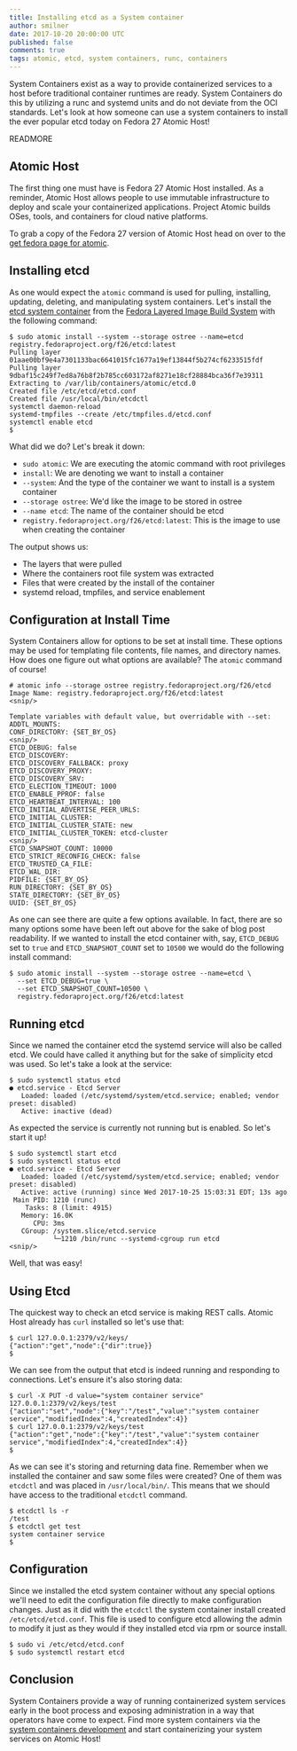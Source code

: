```yaml
---
title: Installing etcd as a System container
author: smilner
date: 2017-10-20 20:00:00 UTC
published: false
comments: true
tags: atomic, etcd, system containers, runc, containers
---
```


System Containers exist as a way to provide containerized services to a host before traditional container runtimes are ready. System
Containers do this by utilizing a runc and systemd units and do not deviate from the OCI standards. Let's look at how someone can
use a system containers to install the ever popular etcd today on Fedora 27 Atomic Host!

READMORE


## Atomic Host

The first thing one must have is Fedora 27 Atomic Host installed. As a reminder, Atomic Host allows people to use immutable infrastructure
to deploy and scale your containerized applications. Project Atomic builds OSes, tools, and containers for cloud native platforms.

To grab a copy of the Fedora 27 version of Atomic Host head on over to the [get fedora page for atomic](https://getfedora.org/en/atomic/download/).


## Installing etcd

As one would expect the ``atomic`` command is used for pulling, installing, updating, deleting, and manipulating system containers.
Let's install the [etcd system container](https://admin.fedoraproject.org/pkgdb/package/container/etcd/) from the
[Fedora Layered Image Build System](https://docs.pagure.org/releng/layered_image_build_service.html) with the following command:

```
$ sudo atomic install --system --storage ostree --name=etcd registry.fedoraproject.org/f26/etcd:latest
Pulling layer 01aae00bf9e4a7301133bac6641015fc1677a19ef13844f5b274cf6233515fdf
Pulling layer 9dbaf15c249f7ed8a76b8f2b785cc603172af8271e18cf28884bca36f7e39311
Extracting to /var/lib/containers/atomic/etcd.0
Created file /etc/etcd/etcd.conf
Created file /usr/local/bin/etcdctl
systemctl daemon-reload
systemd-tmpfiles --create /etc/tmpfiles.d/etcd.conf
systemctl enable etcd
$
```

What did we do? Let's break it down:

* ``sudo atomic``: We are executing the atomic command with root privileges
* ``install``: We are denoting we want to install a container
* ``--system``: And the type of the container we want to install is a system container
* ``--storage ostree``: We'd like the image to be stored in ostree
* ``--name etcd``: The name of the container should be etcd
* ``registry.fedoraproject.org/f26/etcd:latest``: This is the image to use when creating the container

The output shows us:

* The layers that were pulled
* Where the containers root file system was extracted
* Files that were created by the install of the container
* systemd reload, tmpfiles, and service enablement


## Configuration at Install Time

System Containers allow for options to be set at install time. These options may be used for templating file
contents, file names, and directory names. How does one figure out what options are available? The
``atomic`` command of course!

```
# atomic info --storage ostree registry.fedoraproject.org/f26/etcd
Image Name: registry.fedoraproject.org/f26/etcd:latest
<snip/>

Template variables with default value, but overridable with --set:
ADDTL_MOUNTS: 
CONF_DIRECTORY: {SET_BY_OS}
<snip/>
ETCD_DEBUG: false
ETCD_DISCOVERY: 
ETCD_DISCOVERY_FALLBACK: proxy
ETCD_DISCOVERY_PROXY: 
ETCD_DISCOVERY_SRV: 
ETCD_ELECTION_TIMEOUT: 1000
ETCD_ENABLE_PPROF: false
ETCD_HEARTBEAT_INTERVAL: 100
ETCD_INITIAL_ADVERTISE_PEER_URLS: 
ETCD_INITIAL_CLUSTER: 
ETCD_INITIAL_CLUSTER_STATE: new
ETCD_INITIAL_CLUSTER_TOKEN: etcd-cluster
<snip/>
ETCD_SNAPSHOT_COUNT: 10000
ETCD_STRICT_RECONFIG_CHECK: false
ETCD_TRUSTED_CA_FILE: 
ETCD_WAL_DIR: 
PIDFILE: {SET_BY_OS}
RUN_DIRECTORY: {SET_BY_OS}
STATE_DIRECTORY: {SET_BY_OS}
UUID: {SET_BY_OS}
```

As one can see there are quite a few options available. In fact, there are so many options
some have been left out above for the sake of blog post readability. If we wanted
to install the etcd container with, say, ``ETCD_DEBUG`` set to ``true`` and
``ETCD_SNAPSHOT_COUNT`` set to ``10500`` we would do the following install command:

```
$ sudo atomic install --system --storage ostree --name=etcd \
  --set ETCD_DEBUG=true \
  --set ETCD_SNAPSHOT_COUNT=10500 \
  registry.fedoraproject.org/f26/etcd:latest
```


## Running etcd

Since we named the container etcd the systemd service will also be called etcd. We could have called it anything
but for the sake of simplicity etcd was used. So let's take a look at the service:

```
$ sudo systemctl status etcd    
● etcd.service - Etcd Server
   Loaded: loaded (/etc/systemd/system/etcd.service; enabled; vendor preset: disabled)
   Active: inactive (dead)
```


As expected the service is currently not running but is enabled. So let's start it up!

```
$ sudo systemctl start etcd
$ sudo systemctl status etcd
● etcd.service - Etcd Server
   Loaded: loaded (/etc/systemd/system/etcd.service; enabled; vendor preset: disabled)       
   Active: active (running) since Wed 2017-10-25 15:03:31 EDT; 13s ago
 Main PID: 1210 (runc)
    Tasks: 8 (limit: 4915)
   Memory: 16.0K
      CPU: 3ms
   CGroup: /system.slice/etcd.service
           └─1210 /bin/runc --systemd-cgroup run etcd
<snip/>
```

Well, that was easy!


## Using Etcd

The quickest way to check an etcd service is making REST calls. Atomic Host already has ``curl``
installed so let's use that:

```
$ curl 127.0.0.1:2379/v2/keys/
{"action":"get","node":{"dir":true}}
$
```

We can see from the output that etcd is indeed running and responding to connections. Let's
ensure it's also storing data:

```
$ curl -X PUT -d value="system container service" 127.0.0.1:2379/v2/keys/test
{"action":"set","node":{"key":"/test","value":"system container service","modifiedIndex":4,"createdIndex":4}}
$ curl 127.0.0.1:2379/v2/keys/test
{"action":"get","node":{"key":"/test","value":"system container service","modifiedIndex":4,"createdIndex":4}}
$
```

As we can see it's storing and returning data fine. Remember when we installed the container and saw
some files were created? One of them was ``etcdctl`` and was placed in ``/usr/local/bin/``. This means
that we should have access to the traditional ``etcdctl`` command.

```
$ etcdctl ls -r
/test
$ etcdctl get test         
system container service
$
```

## Configuration
Since we installed the etcd system container without any special options we'll need to edit
the configuration file directly to make configuration changes. Just as it did with the ``etcdctl``
the system container install created ``/etc/etcd/etcd.conf``. This file is used to configure etcd
allowing the admin to modify it just as they would if they installed etcd via rpm or source install.

```
$ sudo vi /etc/etcd/etcd.conf
$ sudo systemctl restart etcd
```

## Conclusion

System Containers provide a way of running containerized system services early in the boot process and exposing
administration in a way that operators have come to expect. Find more system containers via the
[system containers development](https://github.com/projectatomic/atomic-system-containers/) and start
containerizing your system services on Atomic Host!
